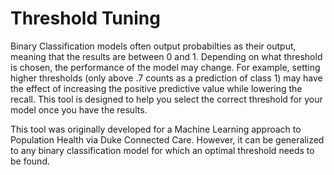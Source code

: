 # Threshold Tuning

Binary Classification models often output probabilties as their output, meaning that the results are between 0 and 1. Depending on what threshold is chosen, the performance of the model may change. For example, setting higher thresholds (only above .7 counts as a prediction of class 1) may have the effect of increasing the positive predictive value while lowering the recall. This tool is designed to help you select the correct threshold for your model once you have the results.

This tool was originally developed for a Machine Learning approach to Population Health via Duke Connected Care. However, it can be generalized to any binary classification model for which an optimal threshold needs to be found.

